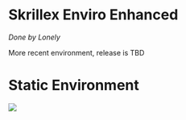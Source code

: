 # Skrillex Enviro Enhanced
*Done by Lonely*

More recent environment, release is TBD

<h1> Static Environment</h1>
<img src="https://github.com/LonelyCen/Lonelys-Environments/blob/main/Environments/Skrillex%20Plat/Skrillex%20Example.png">
